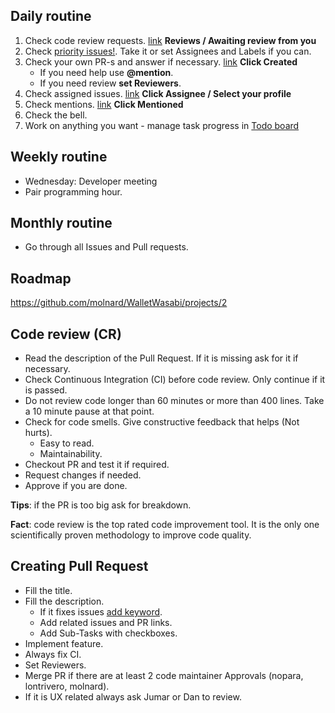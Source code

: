 
## Daily routine

1. Check code review requests. [link](https://github.com/zkSNACKs/WalletWasabi/pulls) __Reviews / Awaiting review from you__
2. Check [priority issues!](https://github.com/zkSNACKs/WalletWasabi/pulls?q=is%3Aopen+is%3Apr+label%3Apriority). Take it or set Assignees and Labels if you can.
3. Check your own PR-s and answer if necessary. [link](https://github.com/pulls?utf8=%E2%9C%93&q=is%3Aopen+is%3Apr+repo%3AzkSNACKs%2FWalletWasabi+) __Click Created__
   - If you need help use __@mention__.
   - If you need review __set Reviewers__.
4. Check assigned issues. [link](https://github.com/zkSNACKs/WalletWasabi/issues) __Click Assignee / Select your profile__
5. Check mentions. [link](https://github.com/pulls?utf8=%E2%9C%93&q=is%3Aopen+archived%3Afalse+repo%3AzkSNACKs%2FWalletWasabi+) __Click Mentioned__
6. Check the bell.
7. Work on anything you want - manage task progress in [Todo board](https://github.com/molnard/WalletWasabi/projects/1)

## Weekly routine

- Wednesday: Developer meeting
- Pair programming hour.

## Monthly routine

- Go through all Issues and Pull requests.

## Roadmap

https://github.com/molnard/WalletWasabi/projects/2

## Code review (CR)

- Read the description of the Pull Request. If it is missing ask for it if necessary.
- Check Continuous Integration (CI) before code review. Only continue if it is passed.
- Do not review code longer than 60 minutes or more than 400 lines. Take a 10 minute pause at that point.
- Check for code smells. Give constructive feedback that helps (Not hurts).
  - Easy to read.
  - Maintainability.
- Checkout PR and test it if required.
- Request changes if needed.
- Approve if you are done.

__Tips__: if the PR is too big ask for breakdown.

__Fact__: code review is the top rated code improvement tool. It is the only one scientifically proven methodology to improve code quality.

## Creating Pull Request

- Fill the title.
- Fill the description.
  - If it fixes issues [add keyword](https://help.github.com/en/articles/closing-issues-using-keywords).
  - Add related issues and PR links.
  - Add Sub-Tasks with checkboxes.
- Implement feature.
- Always fix CI.
- Set Reviewers.
- Merge PR if there are at least 2 code maintainer Approvals (nopara, lontrivero, molnard).
- If it is UX related always ask Jumar or Dan to review.
